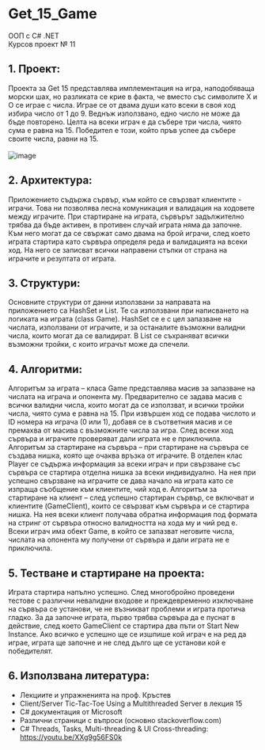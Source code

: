 # Get_15_Game
ООП с С# .NET <br/>
Курсов проект № 11 <br/>

## 1. Проект:<br/>
Проекта за Get 15 представлява имплементация на игра, наподобяваща морски шах, но
разликата се крие в факта, че вместо със символите Х и О се играе с числа. Играе се от
двама души като всеки в своя ход избира число от 1 до 9. Веднъж използвано, едно число
не може да бъде повторено. Целта на всеки играч е да събере три числа, чиято сума е
равна на 15. Победител е този, който пръв успее да събере своите числа, равни на 15.<br/> <br/>
![image](https://user-images.githubusercontent.com/72600322/184536760-03df69a1-4f39-4793-9353-541ab91b5813.png)<br/>

## 2. Архитектура:<br/>
Приложението съдържа сървър, към който се свързват клиентите - играчи. Това ни
позволява лесна комуникация и валидация на ходовете между играчите. При стартиране
на играта, сървърът задължително трябва да бъде активен, в противен случай играта няма
да започне. Към него могат да се свържат само двама на брой играчи, след което играта
стартира като сървъра определя реда и валидацията на всеки ход. На него се записват
всички направени стъпки от страна на играчите и резултата от играта.<br/>
## 3. Структури:<br/>
Основните структури от данни използвани за направата на приложението са HashSet и
List. Те са използвани при написването на логиката на играта (class Game). HashSet се е
с цел запазване на числата, използвани от играчите, и за останалите възможни валидни
числа, които могат да се валидират. В List се съхраняват всички възможни тройки, с
които играчът може да спечели.
## 4. Алгоритми:
Алгоритъм за играта – класа Game представлява масив за запазване на числата на
играча и опонента му. Предварително се задава масив с всички валидни числа, които
могат да се използват, и всички тройки числа, чиято сума е равна на 15. При извършен
ход се подава числото и ID номера на играча (0 или 1), добавя се в съответния масив и се
премахва от масива с възможните числа за игра. След всеки ход сървъра и играчите
проверяват дали играта не е приключила.
Алгоритъм за стартиране на сървъра – при стартиране на сървъра се създава нишка,
която ще очаква връзка от играчите. В отделен клас Player се съдържа информация за
всеки играч и при свързване със сървъра се стартира отделна нишка за всеки
индивидуално. На нея при успешно свързване на играчите се дава начало на играта като
се изпраща съобщение към клиентите, чий ход е.
Алгоритъм за стартиране на клиент – след успешно стартиран сървър, се включват и
клиентите (GameClient), които се свързват към сървъра и се стартира нишка. На нея всеки
клиент получава обратна информация под формата на стринг от сървъра относно
валидността на хода му и чий ред е. Всеки играч има обект Game, в който се запазват
неговите числа, числата на опонента му получени от сървъра и дали играта не е
приключила.
## 5. Тестване и стартиране на проекта:
Играта стартира напълно успешно. След многобройно проведени тестове с различни
невалидни входове и преждевременно изключване на сървъра се установи, че не
възникват проблеми и играта протича гладко.
За да започне играта, първо трябва сървъра да е пуснат в действие, след което
GameClient се стартира два пъти от Start New Instance. Ако всичко е успешно ще се
изшпише кой играч е на ред да играе, играта ще започне и не след дълго ще се установи
кой е победителят.
## 6. Използвана литература:
* Лекциите и упражненията на проф. Кръстев
* Client/Server Tic-Tac-Toe Using a Multithreaded Server в лекция 15
* C# документация от Microsoft
* Различни страници с въпроси (основно stackoverflow.com)
* C# Threads, Tasks, Multi-threading & UI Cross-threading:
https://youtu.be/XXg9g56FS0k
